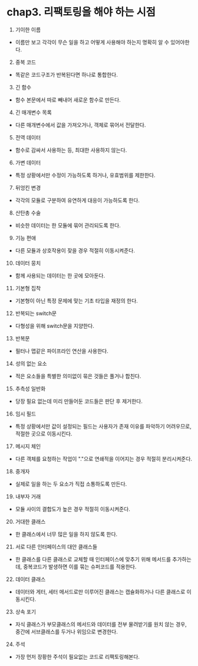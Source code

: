 # chap3. 리팩토링을 해야 하는 시점

1. 기이한 이름

- 이름만 보고 각각이 무슨 일을 하고 어떻게 사용해야 하는지 명확히 알 수 있어야한다.

2. 중복 코드

- 똑같은 코드구조가 반복된다면 하나로 통합한다.

3. 긴 함수

- 함수 본문에서 따로 빼내어 새로운 함수로 만든다.

4. 긴 매개변수 목록

- 다른 매개변수에서 값을 가져오거나, 객체로 묶어서 전달한다.

5. 전역 데이터

- 함수로 감싸서 사용하는 등, 최대한 사용하지 않는다.

6. 가변 데이터

- 특정 상황에서만 수정이 가능하도록 하거나, 유효범위를 제한한다.

7. 뒤엉킨 변경

- 각각의 모듈로 구분하여 유연하게 대응이 가능하도록 한다.

8. 산탄총 수술

- 비슷한 데이터는 한 모듈에 묶어 관리되도록 한다.

9. 기능 편애

- 다른 모듈과 상호작용이 잦을 경우 적절히 이동시켜준다.

10. 데이터 뭉치

- 함께 사용되는 데이터는 한 곳에 모아둔다.

11. 기본형 집착

- 기본형이 아닌 특정 문제에 맞는 기초 타입을 재정의 한다.

12. 반복되는 switch문

- 다형성을 위해 switch문을 지양한다.

13. 반복문

- 필터나 맵같은 파이프라인 연산을 사용한다.

14. 성의 없는 요소

- 적은 요소들을 특별한 의미없이 묶은 것들은 풀거나 합친다.

15. 추측성 일반화

- 당장 필요 없는데 미리 만들어둔 코드들은 판단 후 제거한다.

16. 임시 필드

- 특정 상황에서만 값이 설정되는 필드는 사용자가 존재 이유를 파악하기 어려우므로, 적절한 곳으로 이동시킨다.

17. 메시지 체인

- 다른 객체를 요청하는 작업이 "."으로 연쇄적을 이어지는 경우 적절히 분리시켜준다.

18. 중개자

- 실제로 일을 하는 두 요소가 직접 소통하도록 만든다.

19. 내부자 거래

- 모듈 사이의 결합도가 높은 경우 적절히 이동시켜준다.

20. 거대한 클래스

- 한 클래스에서 너무 많은 일을 하지 않도록 한다.

21. 서로 다른 인터페이스의 대안 클래스들

- 한 클래스를 다른 클래스로 교체할 때 인터페이스에 맞추기 위해 메서드를 추가하는데, 중복코드가 발생하면 이를 묶는 슈퍼코드를 적용한다.

22. 데이터 클래스

- 데이터와 게터, 세터 메서드로만 이루어진 클래스는 캡슐화하거나 다른 클래스로 이동시킨다.

23. 상속 포기

- 자식 클래스가 부모클래스의 메서드와 데이터를 전부 물려받기를 원치 않는 경우, 중간에 서브클래스를 두거나 위임으로 변경한다.

24. 주석

- 가장 먼저 장황한 주석이 필요없는 코드로 리팩토링해본다.
